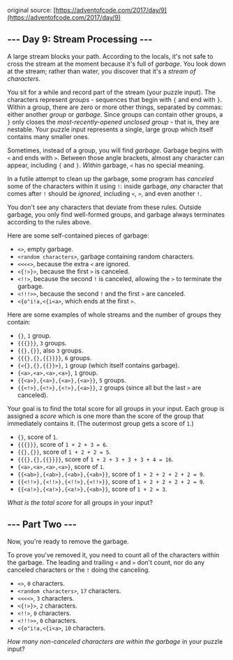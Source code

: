 original source: [https://adventofcode.com/2017/day/9](https://adventofcode.com/2017/day/9)
## --- Day 9: Stream Processing ---
A large stream blocks your path. According to the locals, it's not safe to cross the stream at the moment because it's full of *garbage*. You look down at the stream; rather than water, you discover that it's a *stream of characters*.

You sit for a while and record part of the stream (your puzzle input). The characters represent *groups* - sequences that begin with `{` and end with `}`. Within a group, there are zero or more other things, separated by commas: either another *group* or *garbage*. Since groups can contain other groups, a `}` only closes the *most-recently-opened unclosed group* - that is, they are nestable. Your puzzle input represents a single, large group which itself contains many smaller ones.

Sometimes, instead of a group, you will find *garbage*. Garbage begins with `<` and ends with `>`. Between those angle brackets, almost any character can appear, including `{` and `}`. *Within* garbage, `<` has no special meaning.

In a futile attempt to clean up the garbage, some program has *canceled* some of the characters within it using `!`: inside garbage, *any* character that comes after `!` should be *ignored*, including `<`, `>`, and even another `!`.

You don't see any characters that deviate from these rules.  Outside garbage, you only find well-formed groups, and garbage always terminates according to the rules above.

Here are some self-contained pieces of garbage:


 - `<>`, empty garbage.
 - `<random characters>`, garbage containing random characters.
 - `<<<<>`, because the extra `<` are ignored.
 - `<{!>}>`, because the first `>` is canceled.
 - `<!!>`, because the second `!` is canceled, allowing the `>` to terminate the garbage.
 - `<!!!>>`, because the second `!` and the first `>` are canceled.
 - `<{o"i!a,<{i<a>`, which ends at the first `>`.

Here are some examples of whole streams and the number of groups they contain:


 - `{}`, `1` group.
 - `{{{}}}`, `3` groups.
 - `{{},{}}`, also `3` groups.
 - `{{{},{},{{}}}}`, `6` groups.
 - `{<{},{},{{}}>}`, `1` group (which itself contains garbage).
 - `{<a>,<a>,<a>,<a>}`, `1` group.
 - `{{<a>},{<a>},{<a>},{<a>}}`, `5` groups.
 - `{{<!>},{<!>},{<!>},{<a>}}`, `2` groups (since all but the last `>` are canceled).

Your goal is to find the total score for all groups in your input. Each group is assigned a *score* which is one more than the score of the group that immediately contains it. (The outermost group gets a score of `1`.)


 - `{}`, score of `1`.
 - `{{{}}}`, score of `1 + 2 + 3 = 6`.
 - `{{},{}}`, score of `1 + 2 + 2 = 5`.
 - `{{{},{},{{}}}}`, score of `1 + 2 + 3 + 3 + 3 + 4 = 16`.
 - `{<a>,<a>,<a>,<a>}`, score of `1`.
 - `{{<ab>},{<ab>},{<ab>},{<ab>}}`, score of `1 + 2 + 2 + 2 + 2 = 9`.
 - `{{<!!>},{<!!>},{<!!>},{<!!>}}`, score of `1 + 2 + 2 + 2 + 2 = 9`.
 - `{{<a!>},{<a!>},{<a!>},{<ab>}}`, score of `1 + 2 = 3`.

*What is the total score* for all groups in your input?


## --- Part Two ---
Now, you're ready to remove the garbage.

To prove you've removed it, you need to count all of the characters within the garbage.  The leading and trailing `<` and `>` don't count, nor do any canceled characters or the `!` doing the canceling.


 - `<>`, `0` characters.
 - `<random characters>`, `17` characters.
 - `<<<<>`, `3` characters.
 - `<{!>}>`, `2` characters.
 - `<!!>`, `0` characters.
 - `<!!!>>`, `0` characters.
 - `<{o"i!a,<{i<a>`, `10` characters.

*How many non-canceled characters are within the garbage* in your puzzle input?


